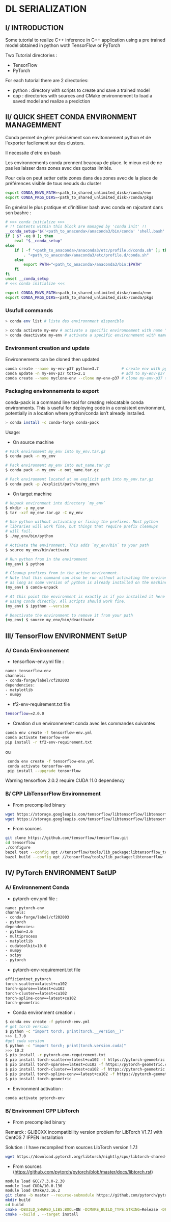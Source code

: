 # DL SERIALIZATION

## I/ INTRODUCTION

Some tutorial to realize C++ inference in C++ application using a pre trained model obtained in python woth TensorFlow or PyTorch

Two Tutorial directories :
- TensorFlow
- PyTorch

For each tutorial there are 2 directories:
- python : directory with scripts to create and save a trained model
- cpp : directories with sources and CMake environnement to load a saved model and realize a prediction
 
## II/ QUICK SHEET CONDA ENVIRONMENT MANAGEMMENT

Conda permet de gérer précisément son envitonnement python et de l'exporter facilement sur des clusters.

Il necessite d'etre en bash

Les environnements conda prennent beacoup de place. le mieux est de ne pas les laisser dans zones avec des quotas limités.

Pour cela on peut setter cette zones dans des zones avec de la place de préférences visible de tous neouds du cluster
 
```bash
export CONDA_ENVS_PATH=<path_to_shared_unlimited_disk>/conda/env
export CONDA_PKGS_DIRS=<path_to_shared_unlimited_disk>/conda/pkgs
```

En général le plus pratique et d'initiliser bash avec conda en rajoutant dans son bashrc :
```bash
# >>> conda initialize >>>
# !! Contents within this block are managed by 'conda init' !!
__conda_setup="$('<path_to_anaconda>/anaconda3/bin/conda' 'shell.bash' 'hook' 2> /dev/null)"
if [ $? -eq 0 ]; then
    eval "$__conda_setup"
else
    if [ -f "<path_to_anaconda>/anaconda3/etc/profile.d/conda.sh" ]; then
        . "<path_to_anaconda>/anaconda3/etc/profile.d/conda.sh"
    else
        export PATH="<path_to_anaconda>/anaconda3/bin:$PATH"
    fi
fi
unset __conda_setup
# <<< conda initialize <<<

export CONDA_ENVS_PATH=<path_to_shared_unlimited_disk>/conda/env
export CONDA_PKGS_DIRS=<path_to_shared_unlimited_disk>/conda/pkgs
```

### Usufull commands

```bash
> conda env list # liste des environnment disponible

> conda activate my-env # activate a specific environnement with name "my-env"
> conda deactivate my-env # activate a specific environnement with name "my-env"
```

### Environment creation and update

Environnements can be cloned then updated
```bash
conda create --name my-env-p37 python=3.7          # create env with python 3.7
conda update -n my-env-p37 toto=2.1                # add to my-env-p37 package toto version 2.1
conda create --name myclone-env --clone my-env-p37 # clone my-env-p37 to new env myclone-env
```

### Packaging environnements to export

conda-pack is a command line tool for creating relocatable conda environments. 
This is useful for deploying code in a consistent environment, potentially in a 
location where python/conda isn’t already installed.

```bash
> conda install -c conda-forge conda-pack
```

Usage:

- On source machine
```bash
# Pack environment my_env into my_env.tar.gz
$ conda pack -n my_env

# Pack environment my_env into out_name.tar.gz
$ conda pack -n my_env -o out_name.tar.gz

# Pack environment located at an explicit path into my_env.tar.gz
$ conda pack -p /explicit/path/to/my_envh
```

- On target machine
```bash
# Unpack environment into directory `my_env`
$ mkdir -p my_env
$ tar -xzf my_env.tar.gz -C my_env

# Use python without activating or fixing the prefixes. Most python
# libraries will work fine, but things that require prefix cleanups
# will fail.
$ ./my_env/bin/python

# Activate the environment. This adds `my_env/bin` to your path
$ source my_env/bin/activate

# Run python from in the environment
(my_env) $ python

# Cleanup prefixes from in the active environment.
# Note that this command can also be run without activating the environment
# as long as some version of python is already installed on the machine.
(my_env) $ conda-unpack

# At this point the environment is exactly as if you installed it here
# using conda directly. All scripts should work fine.
(my_env) $ ipython --version

# Deactivate the environment to remove it from your path
(my_env) $ source my_env/bin/deactivate
```

## III/ TensorFlow ENVIRONMENT SetUP

### A/  Conda Environnement

- tensorflow-env.yml file :
 
 ```bash
 name: tensorflow-env
channels:
- conda-forge/label/cf202003
dependencies:
- matplotlib
- numpy
 ```
 - tf2-env-requirement.txt file
 ```bash
tensorflow==2.0.0
 ```
- Creation d un environnement conda avec les commandes suivantes
 ```bash
 conda env create -f tensorflow-env.yml
 conda activate tensorfow-env
 pip install -r tf2-env-requirement.txt
 ```
ou
```bash
 conda env create -f tensorflow-env.yml
 conda activate tensorfow-env
 pip install --upgrade tensorflow
 ```

Warning tensorflow 2.0.2 require CUDA 11.0 dependency

### B/ CPP LibTensorFlow Environnement 

- From precompiled binary

```bash
wget https://storage.googleapis.com/tensorflow/libtensorflow/libtensorflow-cpu-linux-x86_64-2.4.0.tar.gz
wget https://storage.googleapis.com/tensorflow/libtensorflow/libtensorflow-gpu-linux-x86_64-2.4.0.tar.gz

 ```
- From sources

```bash
git clone https://github.com/tensorflow/tensorflow.git
cd tensorflow
./configure
bazel test --config opt //tensorflow/tools/lib_package:libtensorflow_test
bazel build --config opt //tensorflow/tools/lib_package:libtensorflow
```
## IV/ PyTorch ENVIRONMENT SetUP 

### A/ Environnement Conda

- pytorch-env.yml file :
 
 ```bash
 name: pytorch-env
channels:
- conda-forge/label/cf202003
- pytorch
dependencies:
- python=3.6
- multiprocess
- matplotlib
- cudatoolkit=10.0
- numpy
- scipy
- pytorch
 ```
 
 - pytorch-env-requirement.txt file
 ```bash
efficientnet_pytorch
torch-scatter==latest+cu102
torch-sparse==latest+cu102
torch-cluster==latest+cu102
torch-spline-conv==latest+cu102
torch-geometric
 ```
- Conda environment creation :
 ```bash
 $ conda env create -f pytorch-env.yml
 # get torch version
 $ python -c "import torch; print(torch.__version__)"
 >>> 1.7.0
 #get cuda version
 $ python -c "import torch; print(torch.version.cuda)"
 >>> 10.2
 $ pip install -r pytorch-env-requirement.txt
 $ pip install torch-scatter==latest+cu102 -f https://pytorch-geometric.com/whl/torch-1.7.0.html
 $ pip install torch-sparse==latest+cu102 -f https://pytorch-geometric.com/whl/torch-1.7.0.html
 $ pip install torch-cluster==latest+cu102 -f https://pytorch-geometric.com/whl/torch-1.7.0.html
 $ pip install torch-spline-conv==latest+cu102 -f https://pytorch-geometric.com/whl/torch-1.7.0.html
 $ pip install torch-geometric
 ```

- Environment activation :
```bash
conda activate pytorch-env
```

### B/ Environment CPP LibTorch

- From precompiled binary

Remarck : GLIBCXX incompatibility version problem for LibTorch V1.7.1 with CentOS 7 IFPEN installation

Solution : I have recompiled from sources LibTorch version 1.7.1

```bash
wget https://download.pytorch.org/libtorch/nightly/cpu/libtorch-shared-with-deps-latest.zip
```
- From sources (https://github.com/pytorch/pytorch/blob/master/docs/libtorch.rst)

```bash
module load GCC/7.3.0-2.30
module load CUDA/10.0.130
module load CMake/3.16.2
git clone -b master --recurse-submodule https://github.com/pytorch/pytorch.git
mkdir build
cd build
cmake -DBUILD_SHARED_LIBS:BOOL=ON -DCMAKE_BUILD_TYPE:STRING=Release -DPYTHON_EXECUTABLE:PATH=`which python3` -DCMAKE_INSTALL_PREFIX:PATH=../pytorch-install ../pytorch
cmake --build . --target install
```